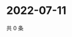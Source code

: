 # 2022-07-11

共 0 条

<!-- BEGIN WEIBO -->
<!-- 最后更新时间 Mon Jul 11 2022 15:00:45 GMT+0800 (China Standard Time) -->

<!-- END WEIBO -->
